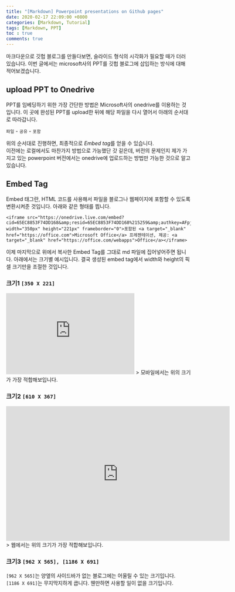 ```yaml
---
title: "[Markdown] Powerpoint presentations on Github pages"
date: 2020-02-17 22:09:00 +0800
categories: [Markdown, Tutorial]
tags: [Markdown, PPT]
toc : true
comments: true
---
```


마크다운으로 깃헙 블로그를 만들다보면, 슬라이드 형식의 시각화가 필요할 때가 더러 있습니다.
이번 글에서는 microsoft사의 PPT를 깃헙 블로그에 삽입하는 방식에 대해 적어보겠습니다.  

## upload PPT to Onedrive
PPT를 임베딩하기 위한 가장 간단한 방법은 Microsoft사의 onedrive를 이용하는 것입니다.
이 곳에 완성된 PPT를 upload한 뒤에 해당 파일을 다시 열어서 아래의 순서대로 따라갑니다.

`파일` - `공유` - `포함`

위의 순서대로 진행하면, 최종적으로 *Embed tag*를 얻을 수 있습니다.  
이전에는 로컬에서도 마찬가지 방법으로 가능했단 갓 깉은데, 버전의 문제인지 제가 가지고 있는 powerpoint 버전에서는 onedrive에 업로드하는 방법만 가능한 것으로 알고 있습니다.

## Embed Tag
Embed 태그란, HTML 코드를 사용해서 파일을 블로그나 웹페이지에 포함할 수 있도록 변환시켜준 것입니다. 아래와 같은 형태를 띕니다.
```
<iframe src="https://onedrive.live.com/embed?cid=65EC8853F74DD168&amp;resid=65EC8853F74DD168%215259&amp;authkey=AFpjQF5CHBOdGvY&amp;em=2&amp;wdAr=1.7777777777777777" width="350px" height="221px" frameborder="0">포함된 <a target="_blank" href="https://office.com">Microsoft Office</a> 프레젠테이션, 제공: <a target="_blank" href="https://office.com/webapps">Office</a></iframe>
```  
이제 마지막으로 위에서 복사한 Embed Tag를 그대로 md 파일에 집어넣어주면 됩니다. 아래에서는 크기별 예시입니다. 결국 생성된 embed tag에서 width와 height의 픽셀 크기만을 조절한 것입니다.

### 크기1 `[350 X 221]`
<iframe src="https://onedrive.live.com/embed?cid=65EC8853F74DD168&amp;resid=65EC8853F74DD168%215259&amp;authkey=AFpjQF5CHBOdGvY&amp;em=2&amp;wdAr=1.7777777777777777" width="350px" height="221px" frameborder="0">포함된 <a target="_blank" href="https://office.com">Microsoft Office</a> 프레젠테이션, 제공: <a target="_blank" href="https://office.com/webapps">Office</a></iframe>
> 모바일에서는 위의 크기가 가장 적합해보입니다.

### 크기2 `[610 X 367]`
<iframe src="https://onedrive.live.com/embed?resid=65EC8853F74DD168%215259&amp;authkey=%21AFpjQF5CHBOdGvY&amp;em=2&amp;wdAr=1.7777777777777777" width="610px" height="367px" frameborder="0">포함된 <a target="_blank" href="https://office.com">Microsoft Office</a> 프레젠테이션, 제공: <a target="_blank" href="https://office.com/webapps">Office</a></iframe>
> 웹에서는 위의 크기가 가장 적합해보입니다. 

### 크기3 `[962 X 565], [1186 X 691]`
`[962 X 565]`는 양옆의 사이드바가 없는 블로그에는 어울릴 수 있는 크기입니다.  
`[1186 X 691]`는 무지막지하게 큽니다. 웬만하면 사용할 일이 없을 크기입니다.  
